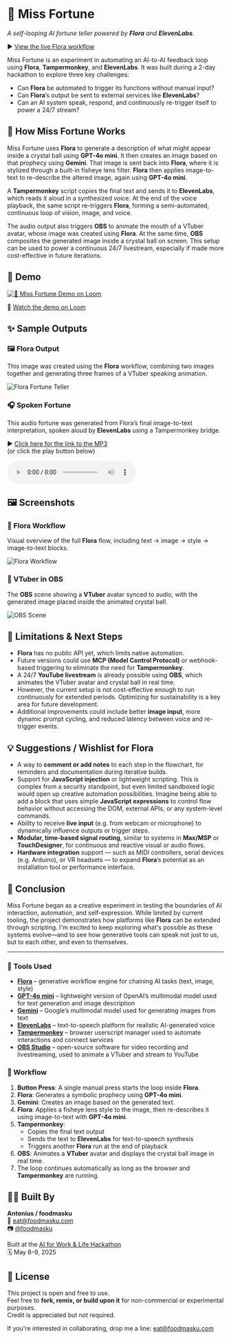 # 🔮 Miss Fortune  
_A self-looping AI fortune teller powered by **Flora** and **ElevenLabs**._

▶️ [View the live Flora workflow](https://www.florafauna.ai/view/9b46ddba-49ba-4e05-9eca-90e0572f606c)

Miss Fortune is an experiment in automating an AI-to-AI feedback loop using **Flora**, **Tampermonkey**, and **ElevenLabs**. It was built during a 2-day hackathon to explore three key challenges:

- Can **Flora** be automated to trigger its functions without manual input?  
- Can **Flora**’s output be sent to external services like **ElevenLabs**?
- Can an AI system speak, respond, and continuously re-trigger itself to power a 24/7 stream?

## 🧠 How Miss Fortune Works

Miss Fortune uses **Flora** to generate a description of what might appear inside a crystal ball using **GPT-4o mini**. It then creates an image based on that prophecy using **Gemini**. That image is sent back into **Flora**, where it is stylized through a built-in fisheye lens filter. **Flora** then applies image-to-text to re-describe the altered image, again using **GPT-4o mini**.

A **Tampermonkey** script copies the final text and sends it to **ElevenLabs**, which reads it aloud in a synthesized voice. At the end of the voice playback, the same script re-triggers **Flora**, forming a semi-automated, continuous loop of vision, image, and voice.

The audio output also triggers **OBS** to animate the mouth of a VTuber avatar, whose image was created using **Flora**. At the same time, **OBS** composites the generated image inside a crystal ball on screen. This setup can be used to power a continuous 24/7 livestream, especially if made more cost-effective in future iterations.

## 📸 Demo

[![🔮 Miss Fortune Demo on Loom](https://cdn.loom.com/sessions/thumbnails/1ed8e2ad28294796afe5a8c6c5df33c5-fd5bc7eff4fae4cc-full-play.gif)](https://www.loom.com/share/1ed8e2ad28294796afe5a8c6c5df33c5)

🎥 [Watch the demo on Loom](https://www.loom.com/share/1ed8e2ad28294796afe5a8c6c5df33c5)

## ✨ Sample Outputs

### 🖼️ Flora Output
This image was created using the **Flora** workflow, combining two images together and generating three frames of a VTuber speaking animation.

![Flora Fortune Teller](samples/flora-fortune-teller.jpeg)

### 🎧 Spoken Fortune  
This audio fortune was generated from Flora’s final image-to-text interpretation, spoken aloud by **ElevenLabs** using a Tampermonkey bridge.

▶️ [Click here for the link to the MP3](samples/elevenlabs-spoken-fortune.mp3)  
(or click the play button below)

<audio controls>
  <source src="../samples/elevenlabs-spoken-fortune.mp3" type="audio/mpeg">
  Your browser does not support the audio tag.
</audio>

## 🖼️ Screenshots

### 🧠 Flora Workflow
Visual overview of the full **Flora** flow, including text → image → style → image-to-text blocks.

![Flora Workflow](screenshots/flora-workflow.png)

### 🔮 VTuber in OBS
The **OBS** scene showing a **VTuber** avatar synced to audio, with the generated image placed inside the animated crystal ball.

![OBS Scene](screenshots/obs-scene.png)

## 🧩 Limitations & Next Steps

- **Flora** has no public API yet, which limits native automation.
- Future versions could use **MCP (Model Control Protocol)** or webhook-based triggering to eliminate the need for **Tampermonkey**.
- A 24/7 **YouTube livestream** is already possible using **OBS**, which animates the VTuber avatar and crystal ball in real time.
- However, the current setup is not cost-effective enough to run continuously for extended periods. Optimizing for sustainability is a key area for future development.
- Additional improvements could include better **image input**, more dynamic prompt cycling, and reduced latency between voice and re-trigger events.

## 💡 Suggestions / Wishlist for Flora

- A way to **comment or add notes** to each step in the flowchart, for reminders and documentation during iterative builds.
- Support for **JavaScript injection** or lightweight scripting. This is complex from a security standpoint, but even limited sandboxed logic would open up creative automation possibilities. Imagine being able to add a block that uses simple **JavaScript expressions** to control flow behavior without accessing the DOM, external APIs, or any system-level commands.
- Ability to receive **live input** (e.g. from webcam or microphone) to dynamically influence outputs or trigger steps.
- **Modular, time-based signal routing**, similar to systems in **Max/MSP** or **TouchDesigner**, for continuous and reactive visual or audio flows.
- **Hardware integration** support — such as MIDI controllers, serial devices (e.g. Arduino), or VR headsets — to expand **Flora**’s potential as an installation tool or performance interface.

## 🧶 Conclusion

Miss Fortune began as a creative experiment in testing the boundaries of AI interaction, automation, and self-expression. While limited by current tooling, the project demonstrates how platforms like **Flora** can be extended through scripting. I'm excited to keep exploring what's possible as these systems evolve—and to see how generative tools can speak not just to us, but to each other, and even to themselves.

---

### 🧰 Tools Used

- [**Flora**](https://florafauna.ai) – generative workflow engine for chaining AI tasks (text, image, style)
- [**GPT-4o mini**](https://openai.com/index/gpt-4o/) – lightweight version of OpenAI’s multimodal model used for text generation and image description
- [**Gemini**](https://deepmind.google/technologies/gemini/) – Google’s multimodal model used for generating images from text
- [**ElevenLabs**](https://www.elevenlabs.io/) – text-to-speech platform for realistic AI-generated voice
- [**Tampermonkey**](https://www.tampermonkey.net/) – browser userscript manager used to automate interactions and connect services
- [**OBS Studio**](https://obsproject.com/) – open-source software for video recording and livestreaming, used to animate a VTuber and stream to YouTube

### 🧾 Workflow

1. **Button Press**: A single manual press starts the loop inside **Flora**.
2. **Flora**: Generates a symbolic prophecy using **GPT-4o mini**.
3. **Gemini**: Creates an image based on the generated text.
4. **Flora**: Applies a fisheye lens style to the image, then re-describes it using image-to-text with **GPT-4o mini**.
5. **Tampermonkey**:  
   - Copies the final text output  
   - Sends the text to **ElevenLabs** for text-to-speech synthesis  
   - Triggers another **Flora** run at the end of playback
6. **OBS**: Animates a **VTuber** avatar and displays the crystal ball image in real time.
7. The loop continues automatically as long as the browser and **Tampermonkey** are running.

## 🧑‍💻 Built By

**Antonius / foodmasku**  
📧 eat@foodmasku.com  
📷 [@foodmasku](https://instagram.com/foodmasku)

Built at the [AI for Work & Life Hackathon](https://lu.ma/worklifeAI?tk=rhgw)  
🗓️ May 8–9, 2025

## 📄 License

This project is open and free to use.  
Feel free to **fork, remix, or build upon it** for non-commercial or experimental purposes.  
Credit is appreciated but not required.

If you're interested in collaborating, drop me a line: eat@foodmasku.com
